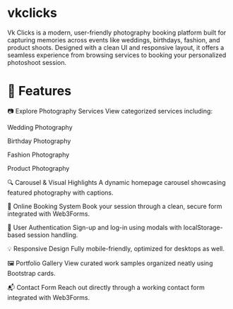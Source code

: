 # vkclicks
Vk Clicks is a modern, user-friendly photography booking platform built for capturing memories across events like weddings, birthdays, fashion, and product shoots. Designed with a clean UI and responsive layout, it offers a seamless experience from browsing services to booking your personalized photoshoot session.

# 🚀 Features

📷 Explore Photography Services
View categorized services including:

Wedding Photography

Birthday Photography

Fashion Photography

Product Photography

🔍 Carousel & Visual Highlights
A dynamic homepage carousel showcasing featured photography with captions.

📅 Online Booking System
Book your session through a clean, secure form integrated with Web3Forms.

👤 User Authentication
Sign-up and log-in using modals with localStorage-based session handling.

💡 Responsive Design
Fully mobile-friendly, optimized for desktops as well.

🖼️ Portfolio Gallery
View curated work samples organized neatly using Bootstrap cards.

📬 Contact Form
Reach out directly through a working contact form integrated with Web3Forms.
